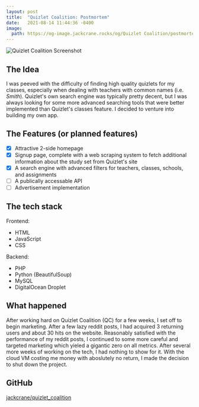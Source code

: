 ```yaml
---
layout: post
title:  "Quizlet Coalition: Postmortem"
date:   2021-08-14 11:44:36 -0400
image:
  path: https://og-image.jackcrane.rocks/og/Quizlet Coalition/postmortem/blog.jackcrane.rocks/https/menlo/cheerfulorange/{{h}}ffffff/data.png
---
```


![Quizlet Coalition Screenshot](https://gh.jackcrane.rocks/qc.png)

## The Idea

I was peeved with the difficulty of finding high quality quizlets for my classes, especially when dealing with teachers with common names (i.e. *Smith*). Quizlet's own search engine was typically pretty decent, but I was always looking for some more advanced searching tools that were better implemented than Quizlet's classes feature. I decided to venture into building my own app.

## The Features (or planned features)

- [x] Attractive 2-side homepage
- [x] Signup page, complete with a web scraping system to fetch additional information about the study set from Quizlet's site
- [x] A search engine with advanced filters for teachers, classes, schools, and assignments
- [ ] A publically accessable API
- [ ] Advertisement implementation

## The tech stack

Frontend:

- HTML
- JavaScript
- CSS

Backend:

- PHP
- Python (BeautifulSoup)
- MySQL
- DigitalOcean Droplet

## What happened

After working hard on Quizlet Coalition (QC) for a few weeks, I set off to begin marketing. After a few lazy reddit posts, I had acquired 3 returning users and about 30 hits on the website. Reasonably satisfied with the performance of my reddit posts, I continued to some more careful and targeted marketing which yieled a gigantic zero on all metrics. After several more weeks of working on the tech, I had nothing to show for it. With the cloud VM costing me money with aboslutely no return, I made the decision to shut down the project.

## GitHub

[jackcrane/quizlet_coalition](https://github.com/jackcrane/quizlet_coalition)

<script data-name="BMC-Widget" data-cfasync="false" src="https://cdnjs.buymeacoffee.com/1.0.0/widget.prod.min.js" data-id="jackcrane" data-description="Support me on Buy me a coffee!" data-message="Feeling generous?" data-color="#FFDD00" data-position="Right" data-x_margin="18" data-y_margin="18"></script>